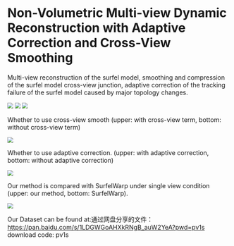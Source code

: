 # Non-Volumetric Multi-view Dynamic Reconstruction with Adaptive Correction and Cross-View Smoothing

Multi-view reconstruction of the surfel model, smoothing and compression of the surfel model cross-view junction, adaptive correction of the tracking failure of the surfel model caused by major topology changes.

<img src="E:\Paper_3DReconstruction\SparseSurfelFusion\docs\rawImage.gif" style="zoom:80%;" /> <img src="E:\Paper_3DReconstruction\SparseSurfelFusion\docs\Phong.gif" style="zoom:80%;" /> <img src="E:\Paper_3DReconstruction\SparseSurfelFusion\docs\Normal.gif" style="zoom:80%;" />



Whether to use cross-view smooth (upper: with cross-view term, bottom: without cross-view term)

<img src="E:\Paper_3DReconstruction\SparseSurfelFusion\docs\cross view comparison.gif" style="zoom:80%;" />

Whether to use adaptive correction. (upper: with adaptive correction, bottom: without adaptive correction)

<img src="E:\Paper_3DReconstruction\SparseSurfelFusion\docs\Adeptive Correction.gif" style="zoom:80%;" />

Our method is compared with SurfelWarp under single view condition (upper: our method, bottom: SurfelWarp).

<img src="docs/SingleViewComparison.gif" style="zoom:80%;" />

Our Dataset can be found at:通过网盘分享的文件： https://pan.baidu.com/s/1LDGWGoAHXkRNgB_auW2YeA?pwd=pv1s  download code: pv1s 
